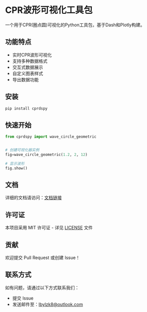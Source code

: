 # CPR波形可视化工具包

一个用于CPR(圈点圆)可视化的Python工具包，基于Dash和Plotly构建。

## 功能特点

- 实时CPR波形可视化
- 支持多种数据格式
- 交互式数据展示
- 自定义图表样式
- 导出数据功能

## 安装

```bash
pip install cprdspy
```

## 快速开始

```python
from cprdspy import wave_circle_geometric


# 创建可视化器实例
fig=wave_circle_geometric(1.2, 2, 12)

# 显示波形
fig.show()
```

## 文档

详细的文档请访问：[文档链接](https://github.com/lbylzk8/cprdspy#readme)

## 许可证

本项目采用 MIT 许可证 - 详见 [LICENSE](LICENSE) 文件

## 贡献

欢迎提交 Pull Request 或创建 Issue！

## 联系方式

如有问题，请通过以下方式联系我们：
- 提交 Issue
- 发送邮件至：lbylzk8@outlook.com